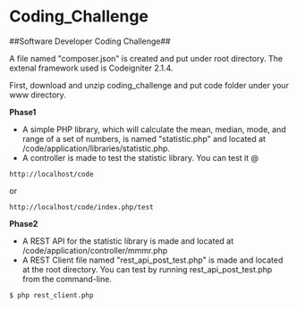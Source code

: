 Coding_Challenge
================

##Software Developer Coding Challenge##

A file named "composer.json" is created and put under root directory. The extenal framework used is Codeigniter 2.1.4.

First, download and unzip coding_challenge and put code folder under your www directory.

**Phase1**
* A simple PHP library, which will calculate the mean, median, mode, and range of a set of numbers, is named "statistic.php" and located at /code/application/libraries/statistic.php.
* A controller is made to test the statistic library. You can test it @ 
```
http://localhost/code
```
or 
```
http://localhost/code/index.php/test
```

**Phase2**
* A REST API for the statistic library is made and located at /code/application/controller/mmmr.php
* A REST Client file named "rest_api_post_test.php" is made and located at the root directory. You can test by running rest_api_post_test.php from the command-line.
```
$ php rest_client.php
```
